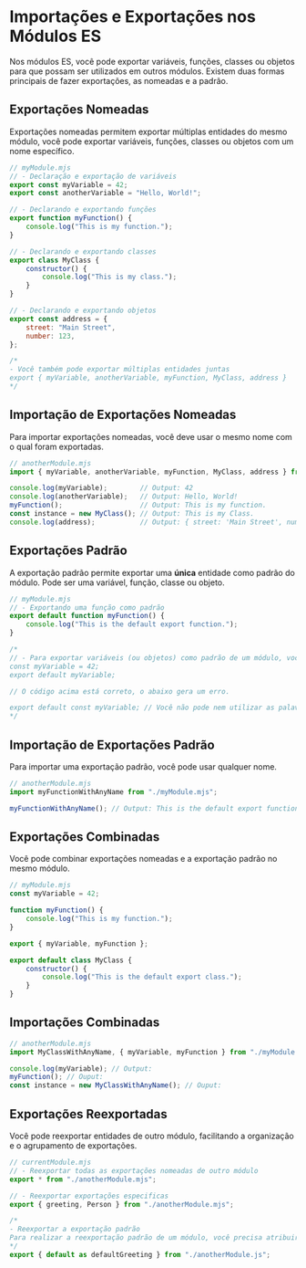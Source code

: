# Importações e Exportações nos Módulos ES

Nos módulos ES, você pode exportar variáveis, funções, classes ou objetos para que possam ser utilizados em outros módulos. Existem duas formas principais de fazer exportações, as nomeadas e a padrão.

## Exportações Nomeadas

Exportações nomeadas permitem exportar múltiplas entidades do mesmo módulo, você pode exportar variáveis, funções, classes ou objetos com um nome específico.

```JavaScript
// myModule.mjs
// - Declaração e exportação de variáveis
export const myVariable = 42;
export const anotherVariable = "Hello, World!";

// - Declarando e exportando funções
export function myFunction() {
    console.log("This is my function.");
}

// - Declarando e exportando classes
export class MyClass {
    constructor() {
        console.log("This is my class.");
    }
}

// - Declarando e exportando objetos
export const address = {
    street: "Main Street",
    number: 123,
};

/*
- Você também pode exportar múltiplas entidades juntas
export { myVariable, anotherVariable, myFunction, MyClass, address }
*/
```

## Importação de Exportações Nomeadas

Para importar exportações nomeadas, você deve usar o mesmo nome com o qual foram exportadas.

```JavaScript
// anotherModule.mjs
import { myVariable, anotherVariable, myFunction, MyClass, address } from "./myModule.mjs";

console.log(myVariable);        // Output: 42
console.log(anotherVariable);   // Output: Hello, World!
myFunction();                   // Output: This is my function.
const instance = new MyClass(); // Output: This is my Class.
console.log(address);           // Output: { street: 'Main Street', number: 123 }
```

## Exportações Padrão

A exportação padrão permite exportar uma **única** entidade como padrão do módulo. Pode ser uma variável, função, classe ou objeto.

```JavaScript
// myModule.mjs
// - Exportando uma função como padrão
export default function myFunction() {
    console.log("This is the default export function.");
}

/*
// - Para exportar variáveis (ou objetos) como padrão de um módulo, você precisa declará-las antes de exportá-las. Por exemplo:
const myVariable = 42;
export default myVariable;

// O código acima está correto, o abaixo gera um erro.

export default const myVariable; // Você não pode nem utilizar as palavras-chave `var`, `let` e `const` após `default`.
*/
```

## Importação de Exportações Padrão

Para importar uma exportação padrão, você pode usar qualquer nome.

```JavaScript
// anotherModule.mjs
import myFunctionWithAnyName from "./myModule.mjs";

myFunctionWithAnyName(); // Output: This is the default export function.
```

## Exportações Combinadas

Você pode combinar exportações nomeadas e a exportação padrão no mesmo módulo.

```JavaScript
// myModule.mjs
const myVariable = 42;

function myFunction() {
    console.log("This is my function.");
}

export { myVariable, myFunction };

export default class MyClass {
    constructor() {
        console.log("This is the default export class.");
    }
}
```

## Importações Combinadas

```JavaScript
// anotherModule.mjs
import MyClassWithAnyName, { myVariable, myFunction } from "./myModule.mjs";

console.log(myVariable); // Output:
myFunction(); // Ouput: 
const instance = new MyClassWithAnyName(); // Ouput:
```

## Exportações Reexportadas

Você pode reexportar entidades de outro módulo, facilitando a organização e o agrupamento de exportações.

```JavaScript
// currentModule.mjs
// - Reexportar todas as exportações nomeadas de outro módulo
export * from "./anotherModule.mjs";

// - Reexportar exportações especificas
export { greeting, Person } from "./anotherModule.mjs";

/*
- Reexportar a exportação padrão
Para realizar a reexportação padrão de um módulo, você precisa atribuir um nome à exportação padrão ao reexportá-la.
*/
export { default as defaultGreeting } from "./anotherModule.js";
```
